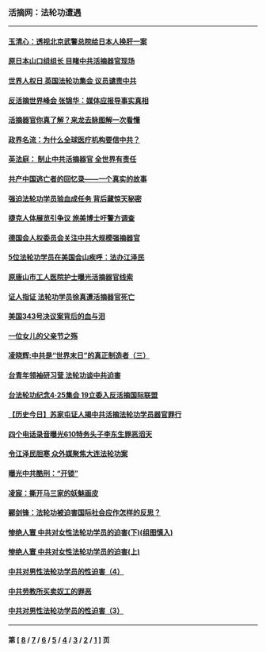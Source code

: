 ### 活摘网：法轮功遭遇
---
#### [玉清心：透视北京武警总院给日本人换肝一案](../../pages/nf5881/n13771978.md?05180430) 
#### [原日本山口组组长 目睹中共活摘器官现场](../../pages/nf5881/n13767360.md?05180430) 
#### [世界人权日 英国法轮功集会 议员谴责中共](../../pages/nf5881/n13431763.md?05180430) 
#### [反活摘世界峰会 张锦华：媒体应报导事实真相](../../pages/nf5881/n13278502.md?05180430) 
#### [活摘器官你真了解？来龙去脉图解一次看懂](../../pages/nf5881/n13013820.md?05180430) 
#### [政界名流：为什么全球医疗机构要信中共？](../../pages/nf5881/n11945479.md?05180430) 
#### [英法庭： 制止中共活摘器官 全世界有责任](../../pages/nf5881/n11330691.md?05180430) 
#### [共产中国逃亡者的回忆录——一个真实的故事](../../pages/nf5881/n10918649.md?05180430) 
#### [强迫法轮功学员验血成任务 背后藏惊天秘密](../../pages/nf5881/n4252384.md?05180430) 
#### [捷克人体展览引争议 旅美博士吁警方调查](../../pages/nf5881/n9429187.md?05180430) 
#### [德国会人权委员会关注中共大规模强摘器官](../../pages/nf5881/n8418950.md?05180430) 
#### [5位法轮功学员在美国会山疾呼：法办江泽民](../../pages/nf5881/n8101519.md?05180430) 
#### [原唐山市工人医院护士曝光活摘器官线索](../../pages/nf5881/n8076384.md?05180430) 
#### [证人指证 法轮功学员徐真遭活摘器官死亡](../../pages/nf5881/n8042467.md?05180430) 
#### [美国343号决议案背后的血与泪](../../pages/nf5881/n8020684.md?05180430) 
#### [一位女儿的父亲节之殇](../../pages/nf5881/n8014122.md?05180430) 
#### [凌晓辉:中共是“世界末日”的真正制造者（三）](../../pages/nf5881/n4210333.md?05180430) 
#### [台青年领袖研习营 法轮功谈中共迫害](../../pages/nf5881/n4141857.md?05180430) 
#### [台法轮功纪念4‧25集会 19立委入反活摘国际联盟](../../pages/nf5881/n4141821.md?05180430) 
#### [【历史今日】苏家屯证人揭中共活摘法轮功学员器官罪行](../../pages/nf5881/n4135912.md?05180430) 
#### [四个电话录音曝光610特务头子李东生罪恶滔天](../../pages/nf5881/n4040060.md?05180430) 
#### [令江泽民胆寒 众外媒聚焦大连法轮功案](../../pages/nf5881/n3932671.md?05180430) 
#### [曝光中共酷刑：“开锁”](../../pages/nf5881/n3889373.md?05180430) 
#### [凌宸：撕开马三家的妖魅画皮](../../pages/nf5881/n3849369.md?05180430) 
#### [郦剑锋：法轮功被迫害国际社会应作怎样的反思？](../../pages/nf5881/n3824560.md?05180430) 
#### [惨绝人寰 中共对女性法轮功学员的迫害(下)(组图慎入)](../../pages/nf5881/n3816285.md?05180430) 
#### [惨绝人寰 中共对女性法轮功学员的迫害(上)](../../pages/nf5881/n3815374.md?05180430) 
#### [中共对男性法轮功学员的性迫害（4）](../../pages/nf5881/n3769144.md?05180430) 
#### [中共劳教所买卖奴工的罪恶](../../pages/nf5881/n3769378.md?05180430) 
#### [中共对男性法轮功学员的性迫害（3）](../../pages/nf5881/n3768231.md?05180430) 

---
#### 第 [ [8](./8.md?05180430) / [7](./7.md?05180430) / [6](./6.md?05180430) / [5](./5.md?05180430) / [4](./4.md?05180430) / [3](./3.md?05180430) / [2](./2.md?05180430) / [1](./1.md?05180430) ] 页
